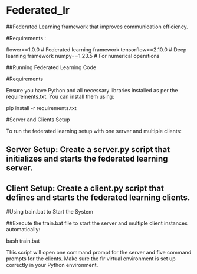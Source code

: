 # Federated_lr

##Federated Learning framework that improves communication efficiency. 

#Requirements : 

flower==1.0.0           # Federated learning framework
tensorflow==2.10.0      # Deep learning framework
numpy==1.23.5           # For numerical operations

##Running Federated Learning Code

#Requirements

Ensure you have Python and all necessary libraries installed as per the requirements.txt. You can install them using:

pip install -r requirements.txt

#Server and Clients Setup

To run the federated learning setup with one server and multiple clients:

## Server Setup: Create a server.py script that initializes and starts the federated learning server.
## Client Setup: Create a client.py script that defines and starts the federated learning clients.

#Using train.bat to Start the System

##Execute the train.bat file to start the server and multiple client instances automatically:

bash
train.bat

This script will open one command prompt for the server and five command prompts for the clients. Make sure the flr virtual environment is set up correctly in your Python environment.


